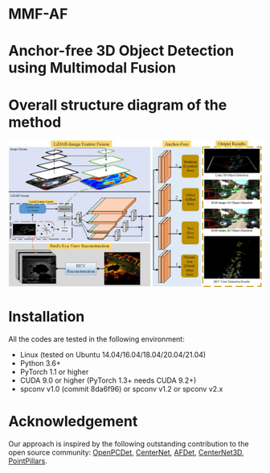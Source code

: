 # MMF-AF
# Anchor-free 3D Object Detection using Multimodal Fusion

# Overall structure diagram of the method
<img src='./figs/figure2.jpg' width='600'  />

# Installation
All the codes are tested in the following environment:
- Linux (tested on Ubuntu 14.04/16.04/18.04/20.04/21.04)
- Python 3.6+
- PyTorch 1.1 or higher
- CUDA 9.0 or higher (PyTorch 1.3+ needs CUDA 9.2+)
- spconv v1.0 (commit 8da6f96) or spconv v1.2 or spconv v2.x

# Acknowledgement
Our approach is inspired by the following outstanding contribution to the open source community: [OpenPCDet](https://github.com/open-mmlab/OpenPCDet/tree/master), [CenterNet](https://github.com/xingyizhou/CenterNet), [AFDet](https://github.com/open-mmlab), [CenterNet3D](https://github.com/maudzung/CenterNet3D-PyTorch), [PointPillars](https://github.com/zhulf0804/PointPillars).
